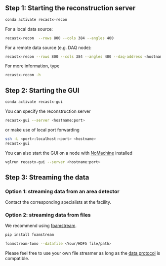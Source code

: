 ## Step 1: Starting the reconstruction server

```bash
conda activate recastx-recon
```

For a local data source:
```bash
recastx-recon  --rows 800 --cols 384 --angles 400
```

For a remote data source (e.g. DAQ node):
```bash
recastx-recon --rows 800 --cols 384 --angles 400 --daq-address <hostname:port> 
```

For more information, type
```bash
recastx-recon -h
```

## Step 2: Starting the GUI

```bash
conda activate recastx-gui
```

You can specify the reconstruction server
```bash
recastx-gui --server <hostname:port>
```

or make use of local port forwarding
```bash
ssh -L <port>:localhost:<port> <hostname>
recastx-gui
```

You can also start the GUI on a node with [NoMachine](https://www.psi.ch/en/photon-science-data-services/remote-interactive-access
) installed
```bash
vglrun recastx-gui --server <hostname:port>
```

## Step 3: Streaming the data

### Option 1: streaming data from an area detector

Contact the corresponding specialists at the facility.

### Option 2: streaming data from files

We recommend using [foamstream](https://github.com/zhujun98/foamstream.git).
```bash
pip install foamstream

foamstream-tomo --datafile <Your/HDF5 file/path>
```

Please feel free to use your own file streamer as long as the [data protocol](data_protocol.md) is compatible.

